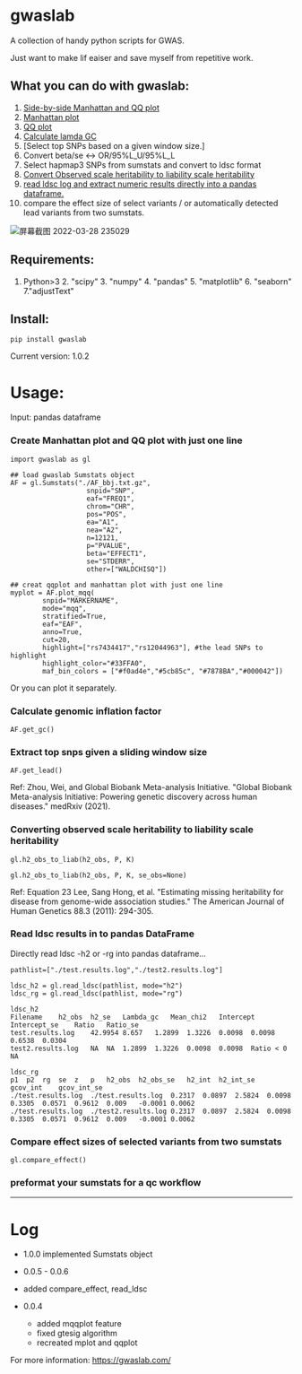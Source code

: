 # gwaslab
A collection of handy python scripts for GWAS. 

Just want to make lif eaiser and save myself from repetitive work.

## What you can do with gwaslab:
1. [Side-by-side Manhattan and QQ plot](#create-manhattan-plot-and-qq-plot-with-just-one-line)
2. [Manhattan plot](#manhattan-plot)
3. [QQ plot](#qq-plot)
4. [Calculate lamda GC](#calculate-genomic-inflation-factor)
5. [Select top SNPs based on a given window size.]
6. Convert beta/se <-> OR/95%L_U/95%L_L
7. Select hapmap3 SNPs from sumstats and convert to ldsc format
8. [Convert Observed scale heritability to liability scale heritability](#converting-observed-scale-heritability-to-liability-scale-heritability)
9. [read ldsc log and extract numeric results directly into a pandas dataframe.](#read-ldsc-results-in-to-pandas-dataframe)
10. compare the effect size of select variants / or automatically detected lead variants from two sumstats.

![屏幕截图 2022-03-28 235029](https://user-images.githubusercontent.com/40289485/160425251-63549fcd-73b8-4328-b00d-d7b83e26d4e9.jpg)


## Requirements:
1. Python>3  2. "scipy"  3. "numpy"  4. "pandas"  5. "matplotlib"  6. "seaborn" 7."adjustText"

## Install:
```
pip install gwaslab
```
Current version: 1.0.2

# Usage:

Input: pandas dataframe

### Create Manhattan plot and QQ plot with just one line
```
import gwaslab as gl

## load gwaslab Sumstats object
AF = gl.Sumstats("./AF_bbj.txt.gz",
                   snpid="SNP",
                   eaf="FREQ1",
                   chrom="CHR",
                   pos="POS",
                   ea="A1",
                   nea="A2",
                   n=12121,
                   p="PVALUE",
                   beta="EFFECT1",
                   se="STDERR",
                   other=["WALDCHISQ"])

## creat qqplot and manhattan plot with just one line
myplot = AF.plot_mqq(
        snpid="MARKERNAME",
        mode="mqq",
        stratified=True,
        eaf="EAF",
        anno=True,
        cut=20,
        highlight=["rs7434417","rs12044963"], #the lead SNPs to highlight
        highlight_color="#33FFA0", 
        maf_bin_colors = ["#f0ad4e","#5cb85c", "#7878BA","#000042"])
```
Or you can plot it separately.

### Calculate genomic inflation factor
```
AF.get_gc()
```

### Extract top snps given a sliding window size

```
AF.get_lead()
```
Ref:
Zhou, Wei, and Global Biobank Meta-analysis Initiative. "Global Biobank Meta-analysis Initiative: Powering genetic discovery across human diseases." medRxiv (2021).

### Converting observed scale heritability to liability scale heritability
```
gl.h2_obs_to_liab(h2_obs, P, K)

gl.h2_obs_to_liab(h2_obs, P, K, se_obs=None)
```
Ref: 
Equation 23
Lee, Sang Hong, et al. "Estimating missing heritability for disease from genome-wide association studies." The American Journal of Human Genetics 88.3 (2011): 294-305.


### Read ldsc results in to pandas DataFrame

Directly read ldsc -h2 or -rg into pandas dataframe...

```
pathlist=["./test.results.log","./test2.results.log"]

ldsc_h2 = gl.read_ldsc(pathlist, mode="h2")
ldsc_rg = gl.read_ldsc(pathlist, mode="rg")

ldsc_h2
Filename	h2_obs	h2_se	Lambda_gc	Mean_chi2	Intercept	Intercept_se	Ratio	Ratio_se
test.results.log	42.9954	8.657	1.2899	1.3226	0.0098	0.0098	0.6538	0.0304
test2.results.log	NA	NA	1.2899	1.3226	0.0098	0.0098	Ratio < 0	NA

ldsc_rg
p1	p2	rg	se	z	p	h2_obs	h2_obs_se	h2_int	h2_int_se	gcov_int	gcov_int_se
./test.results.log	./test.results.log	0.2317	0.0897	2.5824	0.0098	0.3305	0.0571	0.9612	0.009	-0.0001	0.0062
./test.results.log	./test2.results.log	0.2317	0.0897	2.5824	0.0098	0.3305	0.0571	0.9612	0.009	-0.0001	0.0062

```

### Compare effect sizes of selected variants from two sumstats
```
gl.compare_effect()
```

### preformat your sumstats for a qc workflow



--------------------------
# Log
- 1.0.0 implemented Sumstats object

- 0.0.5 - 0.0.6
- added  compare_effect, read_ldsc 

- 0.0.4  
  -  added mqqplot feature
  -  fixed gtesig algorithm
  -  recreated mplot and qqplot


For more information: 
https://gwaslab.com/
